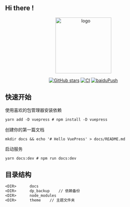 ## Hi there !
<p align="center"><a href="https://nine0703.github.io/vue_Blog/" target="_blank" rel="noopener noreferrer"><img width="180" src="https://jsd.cdn.zzko.cn/gh/xugaoyi/image_store/blog/20200409124835.png" alt="logo"></a></p>

<p align="center">
  <a href="https://github.com/nine0703/vue_Blog/stargazers"><img src="https://img.shields.io/github/stars/nine0703/vue_Blog?logo=ReverbNation&logoColor=rgba(255,255,255,.6)" alt="GitHub stars"></a>
  <a href="https://github.com/nine0703/vue_Blog/actions?query=workflow%3ACI"><img src="https://github.com/xugaoyi/vuepress-theme-vdoing/workflows/CI/badge.svg" alt="CI"></a>
  <a href="https://github.com/xugaoyi/vuepress-theme-vdoing/actions?query=workflow%3AbaiduPush"><img src="https://github.com/xugaoyi/vuepress-theme-vdoing/workflows/baiduPush/badge.svg" alt="baiduPush"></a>
</p>

## 快速开始
使用喜欢的包管理器安装依赖
```dtd
yarn add -D vuepress # npm install -D vuepress
```
创建你的第一篇文档
```
mkdir docs && echo '# Hello VuePress' > docs/README.md
```
启动服务
```
yarn docs:dev # npm run docs:dev
```

## 目录结构
```dtd
<DIR>      docs 
<DIR>      dp_backup    // 依赖备份
<DIR>      node_modules
<DIR>      theme    // 主题文件夹
```